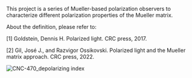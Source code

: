 This project is a series of Mueller-based polarization observers to characterize different polarization properties of the Mueller matrix.

About the definition, please refer to:

[1] Goldstein, Dennis H. Polarized light. CRC press, 2017.

[2] Gil, José J., and Razvigor Ossikovski. Polarized light and the Mueller matrix approach. CRC press, 2022.

![CNC-470_depolarizing index](https://github.com/LunaMao/Polarization-observables-helper/assets/160859098/69083f55-f6e1-4102-82d6-20213749e531)
